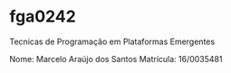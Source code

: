 # fga0242
Tecnicas de Programação em Plataformas Emergentes

Nome: Marcelo Araújo dos Santos
Matrícula: 16/0035481

